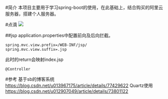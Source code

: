#简介
本项目主要用于学习spring-boot的使用，在此基础上，结合购买的阿里云服务器，搭建个人服务器。

#点滴
![](https://xnstatic-1253397658.file.myqcloud.com/SpringBootBucket.png)

##jsp
application.properties中配置前向及后向拦截。
```text
spring.mvc.view.prefix=/WEB-INF/jsp/
spring.mvc.view.suffix=.jsp
```
此时的return会映射index.jsp
```text
@Controller
```








#参考
基于sb的博客系统 https://blog.csdn.net/u013967175/article/details/77429622
Quartz使用 https://blog.csdn.net/u012907049/article/details/73801122